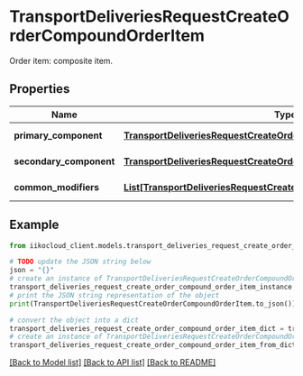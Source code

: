# TransportDeliveriesRequestCreateOrderCompoundOrderItem

Order item: composite item.

## Properties

Name | Type | Description | Notes
------------ | ------------- | ------------- | -------------
**primary_component** | [**TransportDeliveriesRequestCreateOrderCompoundOrderItemComponent**](TransportDeliveriesRequestCreateOrderCompoundOrderItemComponent.md) | Main component. | 
**secondary_component** | [**TransportDeliveriesRequestCreateOrderCompoundOrderItemComponent**](TransportDeliveriesRequestCreateOrderCompoundOrderItemComponent.md) | Minor component. | [optional] 
**common_modifiers** | [**List[TransportDeliveriesRequestCreateOrderModifier]**](TransportDeliveriesRequestCreateOrderModifier.md) | Indivisible modifiers. | [optional] 

## Example

```python
from iikocloud_client.models.transport_deliveries_request_create_order_compound_order_item import TransportDeliveriesRequestCreateOrderCompoundOrderItem

# TODO update the JSON string below
json = "{}"
# create an instance of TransportDeliveriesRequestCreateOrderCompoundOrderItem from a JSON string
transport_deliveries_request_create_order_compound_order_item_instance = TransportDeliveriesRequestCreateOrderCompoundOrderItem.from_json(json)
# print the JSON string representation of the object
print(TransportDeliveriesRequestCreateOrderCompoundOrderItem.to_json())

# convert the object into a dict
transport_deliveries_request_create_order_compound_order_item_dict = transport_deliveries_request_create_order_compound_order_item_instance.to_dict()
# create an instance of TransportDeliveriesRequestCreateOrderCompoundOrderItem from a dict
transport_deliveries_request_create_order_compound_order_item_from_dict = TransportDeliveriesRequestCreateOrderCompoundOrderItem.from_dict(transport_deliveries_request_create_order_compound_order_item_dict)
```
[[Back to Model list]](../README.md#documentation-for-models) [[Back to API list]](../README.md#documentation-for-api-endpoints) [[Back to README]](../README.md)


